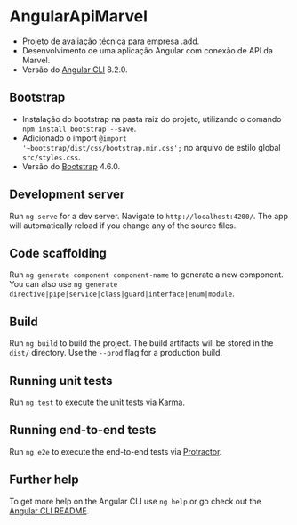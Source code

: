# AngularApiMarvel

* Projeto de avaliação técnica para empresa .add. 
* Desenvolvimento de uma aplicação Angular com conexão de API da Marvel.
* Versão do [Angular CLI](https://github.com/angular/angular-cli) 8.2.0.

## Bootstrap

* Instalação do bootstrap na pasta raiz do projeto, utilizando o comando `npm install bootstrap --save`.
* Adicionado o import `@import '~bootstrap/dist/css/bootstrap.min.css';` no arquivo de estilo global `src/styles.css`.
* Versão do [Bootstrap](shttps://www.npmjs.com/package/bootstrap) 4.6.0.

## Development server

Run `ng serve` for a dev server. Navigate to `http://localhost:4200/`. The app will automatically reload if you change any of the source files.

## Code scaffolding

Run `ng generate component component-name` to generate a new component. You can also use `ng generate directive|pipe|service|class|guard|interface|enum|module`.

## Build

Run `ng build` to build the project. The build artifacts will be stored in the `dist/` directory. Use the `--prod` flag for a production build.

## Running unit tests

Run `ng test` to execute the unit tests via [Karma](https://karma-runner.github.io).

## Running end-to-end tests

Run `ng e2e` to execute the end-to-end tests via [Protractor](http://www.protractortest.org/).

## Further help

To get more help on the Angular CLI use `ng help` or go check out the [Angular CLI README](https://github.com/angular/angular-cli/blob/master/README.md).
